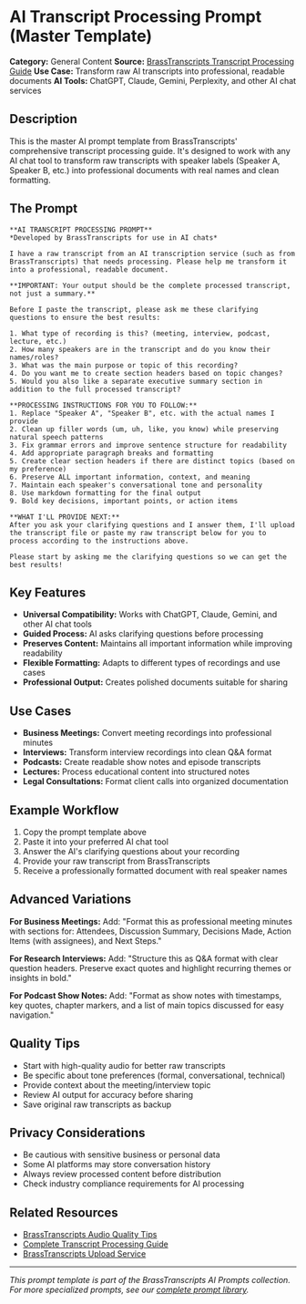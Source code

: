 # AI Transcript Processing Prompt (Master Template)

**Category:** General Content
**Source:** [BrassTranscripts Transcript Processing Guide](https://brasstranscripts.com/transcript-processing-guide)
**Use Case:** Transform raw AI transcripts into professional, readable documents
**AI Tools:** ChatGPT, Claude, Gemini, Perplexity, and other AI chat services

## Description

This is the master AI prompt template from BrassTranscripts' comprehensive transcript processing guide. It's designed to work with any AI chat tool to transform raw transcripts with speaker labels (Speaker A, Speaker B, etc.) into professional documents with real names and clean formatting.

## The Prompt

```
**AI TRANSCRIPT PROCESSING PROMPT**
*Developed by BrassTranscripts for use in AI chats*

I have a raw transcript from an AI transcription service (such as from BrassTranscripts) that needs processing. Please help me transform it into a professional, readable document.

**IMPORTANT: Your output should be the complete processed transcript, not just a summary.**

Before I paste the transcript, please ask me these clarifying questions to ensure the best results:

1. What type of recording is this? (meeting, interview, podcast, lecture, etc.)
2. How many speakers are in the transcript and do you know their names/roles?
3. What was the main purpose or topic of this recording?
4. Do you want me to create section headers based on topic changes?
5. Would you also like a separate executive summary section in addition to the full processed transcript?

**PROCESSING INSTRUCTIONS FOR YOU TO FOLLOW:**
1. Replace "Speaker A", "Speaker B", etc. with the actual names I provide
2. Clean up filler words (um, uh, like, you know) while preserving natural speech patterns
3. Fix grammar errors and improve sentence structure for readability
4. Add appropriate paragraph breaks and formatting
5. Create clear section headers if there are distinct topics (based on my preference)
6. Preserve ALL important information, context, and meaning
7. Maintain each speaker's conversational tone and personality
8. Use markdown formatting for the final output
9. Bold key decisions, important points, or action items

**WHAT I'LL PROVIDE NEXT:**
After you ask your clarifying questions and I answer them, I'll upload the transcript file or paste my raw transcript below for you to process according to the instructions above.

Please start by asking me the clarifying questions so we can get the best results!
```

## Key Features

- **Universal Compatibility:** Works with ChatGPT, Claude, Gemini, and other AI chat tools
- **Guided Process:** AI asks clarifying questions before processing
- **Preserves Content:** Maintains all important information while improving readability
- **Flexible Formatting:** Adapts to different types of recordings and use cases
- **Professional Output:** Creates polished documents suitable for sharing

## Use Cases

- **Business Meetings:** Convert meeting recordings into professional minutes
- **Interviews:** Transform interview recordings into clean Q&A format
- **Podcasts:** Create readable show notes and episode transcripts
- **Lectures:** Process educational content into structured notes
- **Legal Consultations:** Format client calls into organized documentation

## Example Workflow

1. Copy the prompt template above
2. Paste it into your preferred AI chat tool
3. Answer the AI's clarifying questions about your recording
4. Provide your raw transcript from BrassTranscripts
5. Receive a professionally formatted document with real speaker names

## Advanced Variations

**For Business Meetings:**
Add: "Format this as professional meeting minutes with sections for: Attendees, Discussion Summary, Decisions Made, Action Items (with assignees), and Next Steps."

**For Research Interviews:**
Add: "Structure this as Q&A format with clear question headers. Preserve exact quotes and highlight recurring themes or insights in bold."

**For Podcast Show Notes:**
Add: "Format as show notes with timestamps, key quotes, chapter markers, and a list of main topics discussed for easy navigation."

## Quality Tips

- Start with high-quality audio for better raw transcripts
- Be specific about tone preferences (formal, conversational, technical)
- Provide context about the meeting/interview topic
- Review AI output for accuracy before sharing
- Save original raw transcripts as backup

## Privacy Considerations

- Be cautious with sensitive business or personal data
- Some AI platforms may store conversation history
- Always review processed content before distribution
- Check industry compliance requirements for AI processing

## Related Resources

- [BrassTranscripts Audio Quality Tips](https://brasstranscripts.com/audio-quality-tips)
- [Complete Transcript Processing Guide](https://brasstranscripts.com/transcript-processing-guide)
- [BrassTranscripts Upload Service](https://brasstranscripts.com/upload)

---

*This prompt template is part of the BrassTranscripts AI Prompts collection. For more specialized prompts, see our [complete prompt library](https://github.com/CopperSunDev/brasstranscripts-ai-prompts).*